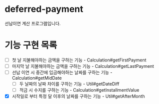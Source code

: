 # deferred-payment
선납이연 계산 프로그램입니다.


# 기능 구현 목록

- [ ] 첫 날 지불해야하는 금액을 구하는 기능 - Calculation#getFirstPayment
- [ ] 마지막 날 지불해야하는 금액을 구하는 기능 - Calculation#getLastPayment
- [ ] 선납 이연 시 중간에 입금해야하는 날짜를 구하는 기능 - Calculation#getMidDate
	- [ ] 두 날짜의 날짜 차이를 구하는 기능 - Util#getDateDiff
	- [ ] 적금 시 수지를 구하는 기능 - Calculation#getInstallmentValue
- [X] 시작일로 부터 특정 달 이후의 날짜를 구하는 기능 - Util#getAfterMonth